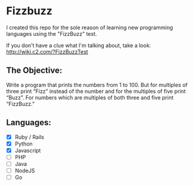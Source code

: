 # Fizzbuzz

I created this repo for the sole reason of learning new programming languages using the "FizzBuzz" test.

If you don't have a clue what I'm talking about, take a look: http://wiki.c2.com/?FizzBuzzTest

## The Objective:

Write a program that prints the numbers from 1 to 100. But for multiples of three print “Fizz” instead of the number and for the multiples of five print “Buzz”. For numbers which are multiples of both three and five print “FizzBuzz.”

## Languages:

- [X] Ruby / Rails
- [X] Python
- [X] Javascript
- [ ] PHP
- [ ] Java
- [ ] NodeJS
- [ ] Go
